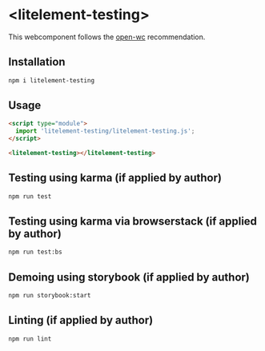 # \<litelement-testing>

This webcomponent follows the [open-wc](https://github.com/open-wc/open-wc) recommendation.

## Installation
```bash
npm i litelement-testing
```

## Usage
```html
<script type="module">
  import 'litelement-testing/litelement-testing.js';
</script>

<litelement-testing></litelement-testing>
```

## Testing using karma (if applied by author)
```bash
npm run test
```

## Testing using karma via browserstack (if applied by author)
```bash
npm run test:bs
```

## Demoing using storybook (if applied by author)
```bash
npm run storybook:start
```

## Linting (if applied by author)
```bash
npm run lint
```
